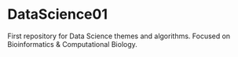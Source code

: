 DataScience01
=============
First repository for Data Science themes and algorithms. Focused on Bioinformatics & Computational Biology.
